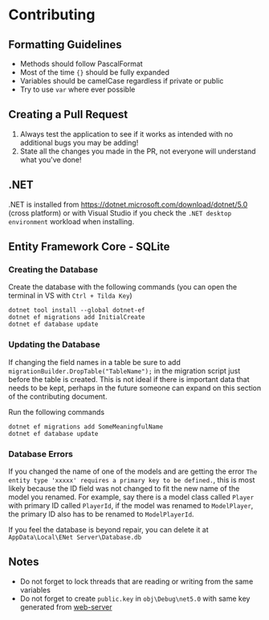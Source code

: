 # Contributing
## Formatting Guidelines
- Methods should follow PascalFormat
- Most of the time `{}` should be fully expanded
- Variables should be camelCase regardless if private or public
- Try to use `var` where ever possible

## Creating a Pull Request
1. Always test the application to see if it works as intended with no additional bugs you may be adding!
2. State all the changes you made in the PR, not everyone will understand what you've done!

## .NET
.NET is installed from https://dotnet.microsoft.com/download/dotnet/5.0 (cross platform) or with Visual Studio if you check the `.NET desktop environment` workload when installing.

## Entity Framework Core - SQLite
### Creating the Database
Create the database with the following commands (you can open the terminal in VS with `Ctrl + Tilda Key`)
```
dotnet tool install --global dotnet-ef
dotnet ef migrations add InitialCreate
dotnet ef database update
```

### Updating the Database
If changing the field names in a table be sure to add `migrationBuilder.DropTable("TableName");` in the migration script just before the table is created. This is not ideal if there is important data that needs to be kept, perhaps in the future someone can expand on this section of the contributing document.

Run the following commands
```
dotnet ef migrations add SomeMeaningfulName
dotnet ef database update
```

### Database Errors
If you changed the name of one of the models and are getting the error `The entity type 'xxxxx' requires a primary key to be defined.`, this is most likely because the ID field was not changed to fit the new name of the model you renamed. For example, say there is a model class called `Player` with primary ID called `PlayerId`, if the model was renamed to `ModelPlayer`, the primary ID also has to be renamed to `ModelPlayerId`.

If you feel the database is beyond repair, you can delete it at `AppData\Local\ENet Server\Database.db`

## Notes
- Do not forget to lock threads that are reading or writing from the same variables
- Do not forget to create `public.key` in `obj\Debug\net5.0` with same key generated from [web-server](https://github.com/Kittens-Rise-Up/website)
